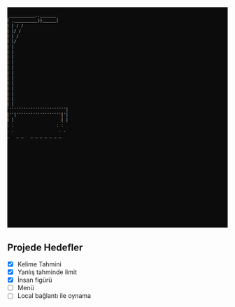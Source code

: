 ![test](./src/learn-console/Learn.Hangman/Assets/gameplay.gif)

## Projede Hedefler
- [x] Kelime Tahmini
- [x] Yanlış tahminde limit
- [x] İnsan figürü
- [ ] Menü
- [ ] Local bağlantı ile oynama
